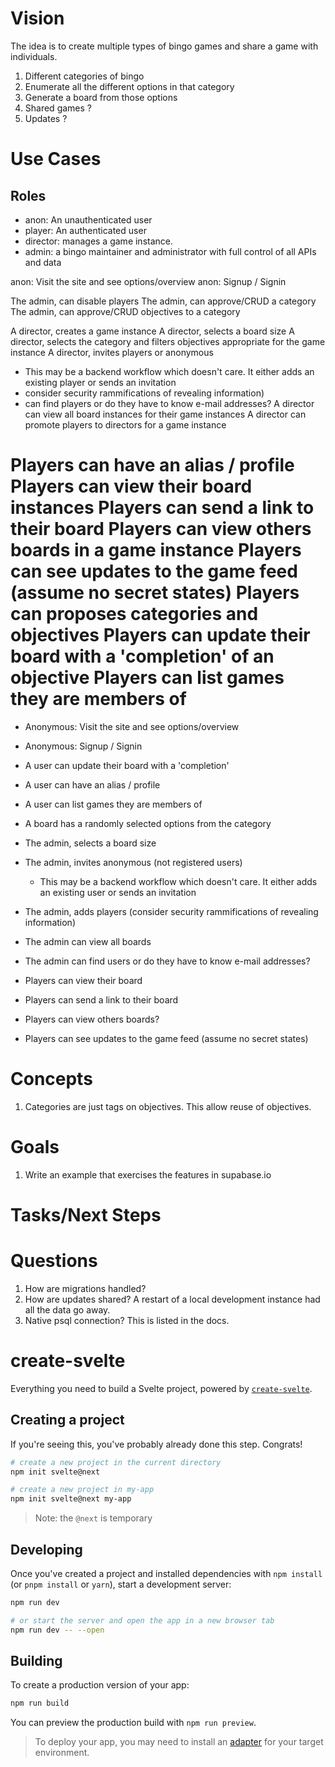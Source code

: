# Vision
The idea is to create multiple types of bingo games and share a game with individuals.

1. Different categories of bingo
  1. Enumerate all the different options in that category
  1. Generate a board from those options
1. Shared games ?
  1. Updates ?

# Use Cases

## Roles
* anon: An unauthenticated user
* player: An authenticated user
* director: manages a game instance.
* admin: a bingo maintainer and administrator with full control of all APIs and data

anon: Visit the site and see options/overview
anon: Signup / Signin

The admin, can disable players
The admin, can approve/CRUD a category
The admin, can approve/CRUD objectives to a category

A director, creates a game instance
A director, selects a board size
A director, selects the category and filters objectives appropriate for the game instance
A director, invites players or anonymous
  * This may be a backend workflow which doesn't care. It either adds an existing player or sends an invitation
  * consider security rammifications of revealing information)
  * can find players or do they have to know e-mail addresses?
A director can view all board instances for their game instances
A director can promote players to directors for a game instance

Players can have an alias / profile
Players can view their board instances
Players can send a link to their board
Players can view others boards in a game instance
Players can see updates to the game feed (assume no secret states)
Players can proposes categories and objectives 
Players can update their board with a 'completion' of an objective
Players can list games they are members of
=======
* Anonymous: Visit the site and see options/overview
* Anonymous: Signup / Signin

* A user can update their board with a 'completion'
* A user can have an alias / profile
* A user can list games they are members of

* A board has a randomly selected options from the category

* The admin, selects a board size
* The admin, invites anonymous (not registered users)
  * This may be a backend workflow which doesn't care. It either adds an existing user or sends an invitation
* The admin, adds players (consider security rammifications of revealing information)
* The admin can view all boards
* The admin can find users or do they have to know e-mail addresses?

* Players can view their board
* Players can send a link to their board
* Players can view others boards?
* Players can see updates to the game feed (assume no secret states)

# Concepts
1. Categories are just tags on objectives. This allow reuse of objectives.

# Goals
1. Write an example that exercises the features in supabase.io

# Tasks/Next Steps


# Questions
1. How are migrations handled?
2. How are updates shared? A restart of a local development instance had all the data go away.
3. Native psql connection? This is listed in the docs.


# create-svelte

Everything you need to build a Svelte project, powered by [`create-svelte`](https://github.com/sveltejs/kit/tree/master/packages/create-svelte).

## Creating a project

If you're seeing this, you've probably already done this step. Congrats!

```bash
# create a new project in the current directory
npm init svelte@next

# create a new project in my-app
npm init svelte@next my-app
```

> Note: the `@next` is temporary

## Developing

Once you've created a project and installed dependencies with `npm install` (or `pnpm install` or `yarn`), start a development server:

```bash
npm run dev

# or start the server and open the app in a new browser tab
npm run dev -- --open
```

## Building

To create a production version of your app:

```bash
npm run build
```

You can preview the production build with `npm run preview`.

> To deploy your app, you may need to install an [adapter](https://kit.svelte.dev/docs#adapters) for your target environment.
